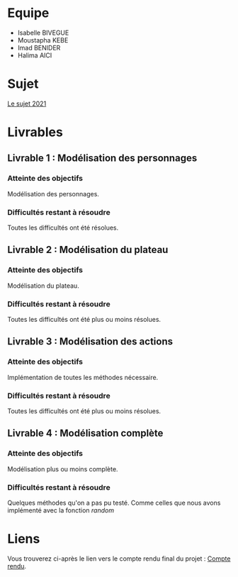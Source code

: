 

# Equipe

- Isabelle BIVEGUE
- Moustapha KEBE
- Imad BENIDER
- Halima AICI

# Sujet

[Le sujet 2021](https://www.fil.univ-lille1.fr/portail/index.php?dipl=L&sem=S4&ue=Projet&label=Documents)

# Livrables

## Livrable 1 : Modélisation des personnages

### Atteinte des objectifs

Modélisation des personnages.

### Difficultés restant à résoudre

Toutes les difficultés ont été résolues.

## Livrable 2 : Modélisation du plateau

### Atteinte des objectifs

Modélisation du plateau.

### Difficultés restant à résoudre

Toutes les difficultés ont été plus ou moins résolues.

## Livrable 3 : Modélisation des actions

### Atteinte des objectifs

Implémentation de toutes les méthodes nécessaire.

### Difficultés restant à résoudre

Toutes les difficultés ont été plus ou moins résolues.

## Livrable 4 : Modélisation complète

### Atteinte des objectifs

Modélisation plus ou moins complète.

### Difficultés restant à résoudre

Quelques méthodes qu'on a pas pu testé. Comme celles que nous avons implémenté avec la fonction _random_

# Liens

Vous trouverez ci-après le lien vers le compte rendu final du projet : [Compte rendu](sub/subReadme.md).